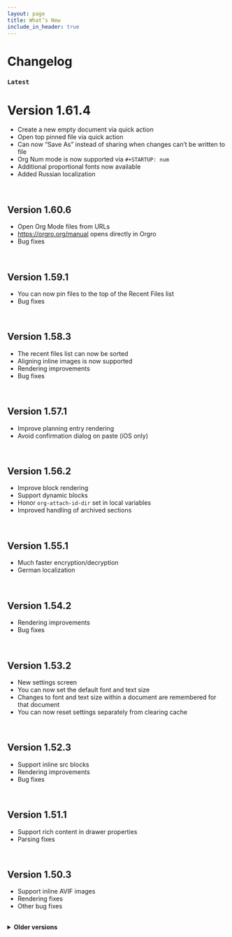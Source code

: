 ```yaml
---
layout: page
title: What’s New
include_in_header: true
---
```


# Changelog

### `Latest`
# **Version 1.61.4**
- Create a new empty document via quick action
- Open top pinned file via quick action
- Can now “Save As” instead of sharing when changes can’t be written to file
- Org Num mode is now supported via `#+STARTUP: num`
- Additional proportional fonts now available
- Added Russian localization

<br>

## **Version 1.60.6**
- Open Org Mode files from URLs
- https://orgro.org/manual opens directly in Orgro
- Bug fixes

<br>

## **Version 1.59.1**
- You can now pin files to the top of the Recent Files list
- Bug fixes

<br>

## **Version 1.58.3**
- The recent files list can now be sorted
- Aligning inline images is now supported
- Rendering improvements
- Bug fixes

<br>

## **Version 1.57.1**
- Improve planning entry rendering
- Avoid confirmation dialog on paste (iOS only)

<br>

## **Version 1.56.2**
- Improve block rendering
- Support dynamic blocks
- Honor `org-attach-id-dir` set in local variables
- Improved handling of archived sections

<br>

## **Version 1.55.1**
- Much faster encryption/decryption
- German localization

<br>

## **Version 1.54.2**
- Rendering improvements
- Bug fixes

<br>

## **Version 1.53.2**
- New settings screen
- You can now set the default font and text size
- Changes to font and text size within a document are remembered for that document
- You can now reset settings separately from clearing cache

<br>

## **Version 1.52.3**
- Support inline src blocks
- Rendering improvements
- Bug fixes

<br>

## **Version 1.51.1**
- Support rich content in drawer properties
- Parsing fixes

<br>

## **Version 1.50.3**
- Support inline AVIF images
- Rendering fixes
- Other bug fixes

<br>

<details>
<summary><strong>Older versions</strong></summary>

## **Version 1.49.4**
- Support `<<link targets>>` and `<<<radio targets>>>`
- Jump to named elements
- Highlighted jumped-to elements
- Rendering improvements
- Bug fixes

<br>

## **Version 1.48.3**
- Open media links and attachments in external apps
- Render horizontal rules nicely
- Respect Org local variables for controlling sub/superscripts
- Bug fixes

<br>

## **Version 1.47.1**
- Tap timestamps to edit with date/time picker
- Bug fixes

<br>

## **Version 1.46.2**
- Update statistics cookies on checkbox toggle and TODO cycle
- Improve rendering of meta keyword lines
- Add Cascadia Code font

<br>

## **Version 1.45.3**
- Restore various state after being terminated by the OS
- Improve resolution of Org Cite bibliographies
- Bug fixes

<br>

## **Version 1.44.2**
- Improved support for right-to-left scripts
- Undo & redo buttons in the editor
- Bug fixes

<br>

## **Version 1.43.3**
- Create new files from the start screen
- Show source of documents in Recent Files when possible
- Support subscripts and superscripts
- Support non-ASCII characters in headline tags
- Make it possible to see all tags in headlines
- Fix Org document rendering bugs

<br>

## **Version 1.42.2**
- Support local Link Abbreviations (#+LINK:)
- Show original text links when images fail to load
- Fix Org document rendering bugs

<br>

## **Version 1.41.5**
- Support customizing TODO states via #+TODO: and related keywords
- Linkify Org Cite citations and display citation data when tapped
- Bug fixes

<br>

## **Version 1.40.4**
- Resolve `id:` links to other files (great for [Org
  Roam](https://www.orgroam.com/) users!)
- Improve editing/saving of Org Crypt sections
- Bug fixes

<br>

## **Version 1.39.2**
- Plain-text document editing
- Bug fixes and minor improvements

<br>

## **Version 1.38.0**
- Optimize image loading
- Bug fixes and minor improvements

<br>

## **Version 1.37.6**
- Support “sparse tree”-style filtering; see
  [manual](https://github.com/amake/orgro/blob/master/assets/manual/orgro-manual.org#sparse-trees)
  for details

<br>

## **Version 1.36.2**
- Fix closing search mode while document is modified

<br>

## **Version 1.36.1**
- Support symmetric decryption/encryption of Org Crypt sections; see
  [manual](https://github.com/amake/orgro/blob/master/assets/manual/orgro-manual.org#encryption)
  for details

<br>

## **Version 1.35.2**
- Slide sections to cycle TODO
- Long touch on headline once again narrows immediately
- Support numerous `#+STARTUP` keyword options; see
  [manual](https://github.com/amake/orgro/blob/master/assets/manual/orgro-manual.org#startup-keywords)
  for details
- `attachment:` links are now supported
- Bug fixes

<br>

## **Version 1.34.2**
- Allow extending Org entities via local variables; see
  [manual](https://github.com/amake/orgro/blob/master/assets/manual/orgro-manual.org#local-variables)
  for details

<br>

## **Version 1.33.3**
- Undo/redo edits
- Share unsaved edits
- Jump to footnotes

<br>

## **Version 1.32.0**
- Experimental support for editing: toggle list item checkboxes and cycle
  headline TODOs. Changes are written back to the original file when permissions
  allow. See [FAQ](https://orgro.org/faq/#can-i-edit-my-files-with-orgro) for
  details.
- Additional fonts by user request

<br>

## **Version 1.31.2**
- Support “greater” blocks with arbitrary names such as `#+begin_foo`
- Fix handling of inline markup in headline titles

<br>

## **Version 1.30.0**
- Terminus font added by user request
- Support Android 13 “themed” app icon

<br>

## **Version 1.29.0**
- New fonts available
- Bug fixes

<br>

## **Version 1.28.3**
- Fixed a bug parsing section titles

<br>

## **Version 1.28.1**
- Text is now only reflowed in Reader Mode
- SVG images are now supported

<br>

## **Version 1.27.1**
- Navigate search results and see the number of hits

<br>

## **Version 1.26.1**
- Documents can now be expanded to full-width on wide screens
- Relative links can be resolved in more cases (Android only)

<br>

## **Version 1.25.0**
- Org document text can now be selected and copied

<br>

## **Version 1.24.1**
- Fixed search term highlighting not appearing in some circumstances

<br>

## **Version 1.24.0**
- Support keyboard shortcuts to open, close documents
- Improve layout on large screens
- Bug fixes

<br>

## **Version 1.23.0**
- Added Ukranian localization (thanks, [@andmizyk](https://github.com/andmizyk))
- Bug fixes

<br>

## **Version 1.22.1**
- New font: Victor Mono

<br>

## **Version 1.21.1**
- Add Japanese localization

<br>

## **Version 1.20.1**
- Minor update to appearance
- Ugly fonts no longer offered
- Android only: `READ_EXTERNAL_STORAGE` permission no longer claimed

<br>

## **Version 1.19.0**
- Support `id:` and `#custom-id` links to local sections
- Support `#custom-id` links to sections in relative files
- Check app version, support info in new About dialog

<br>

## **Version 1.18.3**
- Avoid prompting for directory access on unsupported files
- Better feedback when errors occur

<br>

## **Version 1.18.2**
- iOS only: Fixed granting file access not taking effect on first attempt

<br>

## **Version 1.18.1**
- Support relative links between Org Mode files (see
  [FAQ](../faq/#how-can-i-use-relative-links-between-org-mode-files))
- Support displaying relatively linked images
- Better error reporting
- Tags in LaTeX blocks no longer overlap the main content
- File content is now updated when opening from the Recent Files list (iOS only)

<br>

## **Version 1.17.0**
- Support displaying remote images
- Reset cache from action menu on start screen

<br>

## **Version 1.16.0**
- Update TeX rendering engine (KaTeX 0.13.0)
- Migrate app to Dart 2.12 with sound null safety

<br>

## **Version 1.15.0**
- Property lines and planning/clock lines no longer wrap

<br>

## **Version 1.14.0**
- Fix handling of drawer content
- Parse planning/clock lines as distinct elements

<br>

## **Version 1.13.1**
- Now available on [F-Droid](https://f-droid.org/packages/com.madlonkay.orgro/)

<br>

## **Version 1.13.0**
- Toggle light/dark mode within the app
- Can now handle GB-18030 encoding on Android

<br>

## **Version 1.12.2**
- Better error handling

<br>

## **Version 1.12.0**
- Auto-detect encoding of opened files
  - Note: Supported encodings differ on iOS and Android
    ([details](https://github.com/amake/flutter_charset_detector#supported-charsets))
- New font: JetBrains Mono

<br>

## **Version 1.11.1**
- Bug fixes

<br>

## **Version 1.11.0**
- Improved Reader Mode

<br>

## **Version 1.10.1**
- New font: Iosevka
- Use actual bold italic fonts when available

<br>

## **Version 1.9.0**
- Improve layout on large screens

<br>

## **Version 1.8.1**
- Rearrange app bar controls to give more space to the document title and make
  frequently used controls more accessible

<br>

## **Version 1.7.1**
- Bug fixes

<br>

## **Version 1.7.0**
- New font: FiraGO
- Improved appearance of bold, italic text
- Bug fixes
- Android only: Internet permission required for loading fonts (was broken before!)

<br>

## **Version 1.6.1**
- Fix Scroll To Top/Bottom buttons

<br>

## **Version 1.6.0**
- Prettify org entities (like \Omega → Ω)
- Bug fixes

<br>

## **Version 1.5.0**
- Render inline and block LaTeX (math) fragments
- Org parser fixes

<br>

## **Version 1.4.0**
- Hide app bar on scroll when viewing a document

<br>

## **Version 1.3.0**
- Add syntax highlighting to source blocks

<br>

## **Version 1.2.2**
- Fix possible crashes when opening files from other apps via intent
- Fix broken headline layout when tags are too long

<br>

## **Version 1.2.1**
- Change document font
- Remember text settings and recently opened files

<br>

## **Version 1.1**
Bug fixes

<br>

## **Version 1.0**
Initial release

</details>
